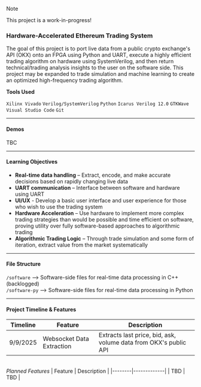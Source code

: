 > [!NOTE]
> This project is a work-in-progress!

### Hardware-Accelerated Ethereum Trading System
The goal of this project is to port live data from a public crypto exchange's API (OKX) onto an FPGA using Python and UART, execute a highly efficient trading algorithm on hardware using SystemVerilog, and then return technical/trading analysis insights to the user on the software side. This project may be expanded to trade simulation and machine learning to create an optimized high-frequency trading algorithm.

**Tools Used**

`Xilinx Vivado`
`Verilog/SystemVerilog`
`Python`
`Icarus Verilog 12.0`
`GTKWave`
`Visual Studio Code`
`Git`

---

#### **Demos**

TBC

---

#### **Learning Objectives**

- **Real-time data handling** – Extract, encode, and make accurate decisions based on rapidly changing live data
- **UART communication** – Interface between software and hardware using UART
- **UI/UX** - Develop a basic user interface and user experience for those who wish to use the trading system
- **Hardware Acceleration** – Use hardware to implement more complex trading strategies than would be possible and time efficient on software, proving utility over fully software-based approaches to algorithmic trading
- **Algorithmic Trading Logic** – Through trade simulation and some form of iteration, extract value from the market systematically

---

#### **File Structure**

`/software` –> Software-side files for real-time data processing in C++ (backlogged)\
`/software-py` –> Software-side files for real-time data processing in Python

---

#### **Project Timeline & Features**

| Timeline | Feature | Description |
|--------|-------------|--------|
| 9/9/2025 | Websocket Data Extraction | Extracts last price, bid, ask, volume data from OKX's public API

\
*Planned Features* 
| Feature | Description |
|--------|-------------|
| TBD | TBD |

